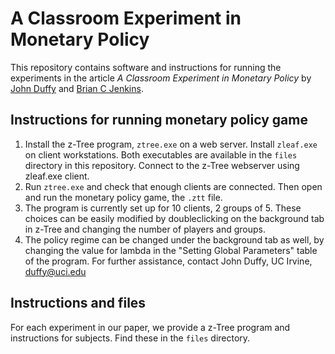 # A Classroom Experiment in Monetary Policy


This repository contains software and instructions for running the experiments in the article *A Classroom Experiment in Monetary Policy* by [John Duffy](https://www.socsci.uci.edu/~duffy/) and [Brian C Jenkins](http://www.briancjenkins.com/).



## Instructions for running monetary policy game

1. Install the  z-Tree program, `ztree.exe` on a web server. Install `zleaf.exe` on client workstations. Both executables are available in the `files` directory in this repository. Connect to the z-Tree webserver using zleaf.exe client.
2. Run `ztree.exe` and check that enough clients are connected. Then open and run the monetary policy game, the `.ztt` file.
3. The program is currently set up for 10 clients, 2 groups of 5. These choices can be easily modified by doubleclicking on the background tab in  z-Tree and changing the number of players and groups.
4. The policy regime can be changed under the background tab as well, by changing the value for lambda in the "Setting Global Parameters" table of the program.
For further assistance, contact John Duffy, UC Irvine, [duffy@uci.edu](mailto:duffy@uci.edu)

## Instructions and files

For each experiment in our paper, we provide a z-Tree program and instructions for subjects. Find these in the `files` directory.